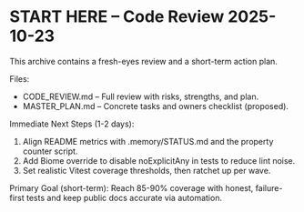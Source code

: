# START HERE – Code Review 2025-10-23

This archive contains a fresh-eyes review and a short-term action plan.

Files:
- CODE_REVIEW.md – Full review with risks, strengths, and plan.
- MASTER_PLAN.md – Concrete tasks and owners checklist (proposed).

Immediate Next Steps (1-2 days):
1) Align README metrics with .memory/STATUS.md and the property counter script.
2) Add Biome override to disable noExplicitAny in tests to reduce lint noise.
3) Set realistic Vitest coverage thresholds, then ratchet up per wave.

Primary Goal (short-term): Reach 85-90% coverage with honest, failure-first tests and keep public docs accurate via automation.
